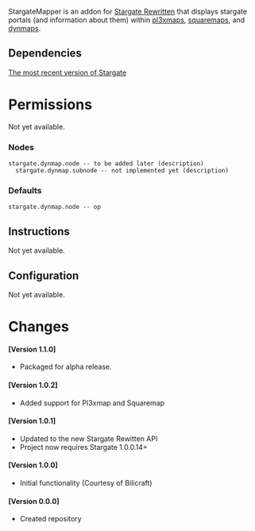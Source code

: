 StargateMapper is an addon for [Stargate Rewritten](https://sgrewritten.org) that displays stargate portals (and information about them) within [pl3xmaps](https://github.com/granny/Pl3xMap), [squaremaps](https://github.com/jpenilla/squaremap), and [dynmaps](https://github.com/webbukkit/dynmap).

## Dependencies
[The most recent version of Stargate](https:/sgrewritten.org/download)

# Permissions
Not yet available.
### Nodes
```
stargate.dynmap.node -- to be added later (description)
  stargate.dynmap.subnode -- not implemented yet (description)
```
### Defaults
```
stargate.dynmap.node -- op
```

## Instructions
Not yet available.

## Configuration
Not yet available.


# Changes
#### [Version 1.1.0]

- Packaged for alpha release.

#### [Version 1.0.2]

- Added support for Pl3xmap and Squaremap

#### [Version 1.0.1]

- Updated to the new Stargate Rewitten API
- Project now requires Stargate 1.0.0.14+

#### [Version 1.0.0]

 - Initial functionality (Courtesy of Bilicraft)

#### [Version 0.0.0]

 - Created repository
